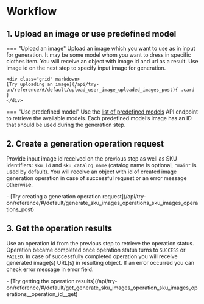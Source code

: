 # Workflow

## 1. Upload an image or use predefined model

=== "Upload an image"
    Upload an image which you want to use as in input for generation. It may be some model whom you want to dress in specific clothes item.
    You will receive an object with image id and url as a result. Use image id on the next step to specify input image for generation.
    
    <div class="grid" markdown>
    [Try uploading an image](/api/try-on/reference/#/default/upload_user_image_uploaded_images_post){ .card }
    </div>


=== "Use predefined model"
    Use the [list of predefined models](/api/try-on/reference/#/default/get_predefined_try_on_models_predefined_try_on_models_get) API endpoint to retrieve the available models. Each predefined model’s image has an ID that should be used during the generation step.

## 2. Create a generation operation request
Provide input image id received on the previous step as well as SKU identifiers: `sku_id` and `sku_catalog_name` (catalog name is optional, `"main"` is used by default).
You will receive an object with id of created image generation operation in case of successful request or an error message otherwise.

<div class="grid cards" markdown>
- [Try creating a generation operation request](/api/try-on/reference/#/default/generate_sku_images_operations_sku_images_operations_post)
</div>

## 3. Get the operation results
Use an operation id from the previous step to retrieve the operation status. Operation became completed once operation status turns to `SUCCESS` or `FAILED`.
In case of successfully completed operation you will receive generated image(s) URL(s) in resulting object. If an error occurred you can check error message in error field.

<div class="grid cards" markdown>
- [Try getting the operation results](/api/try-on/reference/#/default/get_generate_sku_images_operation_sku_images_operations__operation_id__get)
</div>
